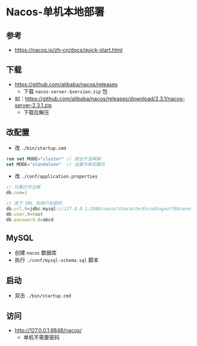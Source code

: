 # Nacos-单机本地部署

## 参考
- https://nacos.io/zh-cn/docs/quick-start.html


## 下载
- https://github.com/alibaba/nacos/releases
  - 下载 `nacos-server-$version.zip` 包
- 如：https://github.com/alibaba/nacos/releases/download/2.3.1/nacos-server-2.3.1.zip
  - 下载后解压


## 改配置
- 改 `./bin/startup.cmd`
```js
rem set MODE="cluster" // 相当于注释掉
set MODE="standalone"  // 设置为单机模式
```

- 改 `./conf/application.properties`
```js
// 只需打开注释
db.num=1

// 改下 URL 和用户名密码
db.url.0=jdbc:mysql://127.0.0.1:3306/nacos?characterEncoding=utf8&connectTimeout=1000&socketTimeout=3000&autoReconnect=true&useUnicode=true&useSSL=false&serverTimezone=GMT%2B8
db.user.0=root
db.password.0=abcd
```


## MySQL
- 创建 `nacos` 数据库
- 执行 `./conf/mysql-schema.sql` 脚本


## 启动
- 双击 `./bin/startup.cmd`


## 访问
- http://127.0.0.1:8848/nacos/
  - 单机不需要密码